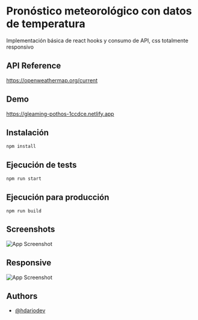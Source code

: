 # Pronóstico meteorológico con datos de temperatura

Implementación básica de react hooks y consumo de API, css totalmente responsivo

## API Reference

https://openweathermap.org/current

## Demo

https://gleaming-pothos-1ccdce.netlify.app

## Instalación

```
npm install
```

## Ejecución de tests

```
npm run start
```

## Ejecución para producción

```
npm run build
```

## Screenshots

![App Screenshot](https://github.com/hdarioDev/assets/blob/main/screen-desktop-clima.png?raw=true?raw=true)

## Responsive

![App Screenshot](https://github.com/hdarioDev/assets/blob/main/screen-mobile-clima.png?raw=true?raw=true)

## Authors

- [@hdariodev](https://www.github.com/hdariodev)

